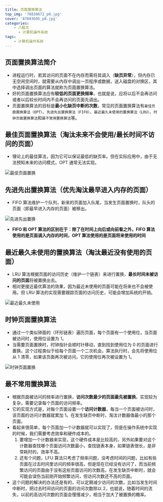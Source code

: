 ```yaml
---
title: 页面置换算法
top_img: '78830672_p0.jpg'
cover: '87603695_p0.jpg'
categories: 
    - 八股文
      - 计算机操作系统
tags: 
    - 计算机操作系统
---
```


## 页面置换算法简介

* 进程运行时，若其访问的页面不在内存而需将其调入（**缺页异常**），但内存已无空闲空间时，就需要从内存中调出一页程序或数据，送入磁盘的对换区，其中选择调出页面的算法就称为页面置换算法。
* 好的页面置换算法应有**较低的页面更换频率**，也就是说，应将以后不会再访问或者以后较长时间内不会再访问的页面先调出。
* 页面置换算法的目标是**最小化缺页中断的次数**，常见的页面置换算法有`最佳⻚⾯置换算法（OPT）`、`先进先出置换算法（FIFO）`、`最近最久未使⽤的置换算法（LRU）`、`时钟页面置换算法`和`最不常⽤置换算法`等。

## 最佳页面置换算法（淘汰未来不会使用/最长时间不访问的页面）

* 理论上的最佳算法，因为它可以保证最低的缺页率。但在实际应用中，由于无法预知未来的访问模式，OPT 通常无法实现。

<img src="最佳页面置换.png" alt="最佳页面置换" style="zoom:100%;">

## 先进先出置换算法（优先淘汰最早进入内存的页面）

* FIFO 算法维护一个队列，新来的页面加入队尾，当发生页面置换时，队头的页面（即最早进入内存的页面）被移出。

<img src="先进先出置换.png" alt="先进先出置换" style="zoom:100%;">

* **FIFO 和 OPT 算法的区别在于：除了在时间上向后或向前看之外，FIFO 算法使用的是页面调入内存的时间，OPT 算法使用的是页面将来使用的时间**

## 最近最久未使用的置换算法（淘汰最近没有使用的页面）

* LRU 算法根据页面的访问历史（维护一个链表）来进行置换，**最长时间未被访问的页面**将被置换出去。
* 相对更接近最优算法的效果，因为最近未使用的页面可能在将来也不会被使用。但 LRU 算法的实现需要跟踪页面的访问历史，可能会增加系统的开销。

<img src="最近最久未使用.png" alt="最近最久未使用" style="zoom:100%;">

## 时钟页面置换算法

* 通过一个类似钟⾯的（环形链表）遍历页面，每个页面有一个使用位，当页面被访问时，使用位设置为 1。
* 当需要页面置换时，时钟指针会顺时针移动，直到找到使用位为 0 的页面进行置换。这个过程类似于给每个页面一个二次机会。算法执行时，会先将使用位从 1 清零，如果该页面再次被访问，它的使用位再次被设置为 1。

<img src="时钟页面置换.png" alt="时钟页面置换" style="zoom:100%;">

## 最不常用置换算法

* 根据页面被访问的频率进行置换，**访问次数最少的页面最先被置换**。实现较为复杂，需要记录每个页面的访问频率。
* 它的实现方式是，对每个页面设置⼀个**访问计数器**，每当⼀个页面被访问时，该页面的访问计数器就累加 1。在发生缺页中断时，淘汰计数器值最小的那个页面。
* 看起来很简单，每个页面加⼀个计数器就可以实现了，但是在操作系统中实现的时候，我们需要考虑效率和硬件成本的。
  1. 要增加⼀个计数器来实现，这个硬件成本是比较高的，另外如果要对这个计数器查找哪个页面访问次数最小，查找链表本身，如果链表很长，是非常耗时的，效率不高。
  2. 还有个问题，LFU 算法只考虑了频率问题，没考虑时间的问题，比如有些页面在过去时间里访问的频率很高，但是现在已经没有访问了，而当前频繁访问的页面由于没有这些页面访问的次数高，在发生缺页中断时，就会可能会误伤当前刚开始频繁访问，但访问次数还不高的页面。
* 这个问题的解决的办法还是有的，可以定期减少访问的次数，比如当发生时间中断时，把过去时间访问的页面的访问次数除以 2，也就说，随着时间的流失，以前的高访问次数的页面会慢慢减少，相当于加大了被置换的概率。

